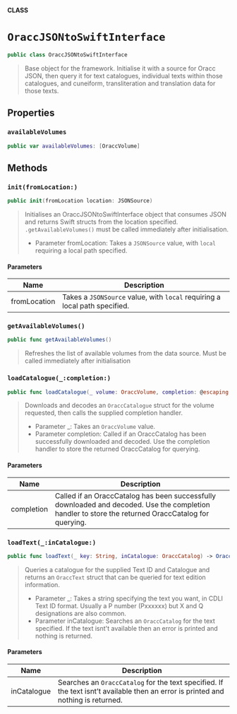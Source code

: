 **CLASS**

# `OraccJSONtoSwiftInterface`

```swift
public class OraccJSONtoSwiftInterface
```

> Base object for the framework. Initialise it with a source for Oracc JSON, then query it for text catalogues, individual texts within those catalogues, and cuneiform, transliteration and translation data for those texts.

## Properties
### `availableVolumes`

```swift
public var availableVolumes: [OraccVolume]
```

## Methods
### `init(fromLocation:)`

```swift
public init(fromLocation location: JSONSource)
```

> Initialises an OraccJSONtoSwiftInterface object that consumes JSON and returns Swift structs from the location specified. `.getAvailableVolumes()` must be called immediately after initialisation.
> - Parameter fromLocation: Takes a `JSONSource` value, with `local` requiring a local path specified.

#### Parameters

| Name | Description |
| ---- | ----------- |
| fromLocation | Takes a `JSONSource` value, with `local` requiring a local path specified. |

### `getAvailableVolumes()`

```swift
public func getAvailableVolumes()
```

> Refreshes the list of available volumes from the data source. Must be called immediately after initialisation

### `loadCatalogue(_:completion:)`

```swift
public func loadCatalogue(_ volume: OraccVolume, completion: @escaping (OraccCatalog) -> Void)
```

> Downloads and decodes an `OraccCatalogue` struct for the volume requested, then calls the supplied completion handler.
>
> - Parameter _: Takes an `OraccVolume` value.
> - Parameter completion: Called if an OraccCatalog has been successfully downloaded and decoded. Use the completion handler to store the returned OraccCatalog for querying.

#### Parameters

| Name | Description |
| ---- | ----------- |
| completion | Called if an OraccCatalog has been successfully downloaded and decoded. Use the completion handler to store the returned OraccCatalog for querying. |

### `loadText(_:inCatalogue:)`

```swift
public func loadText(_ key: String, inCatalogue: OraccCatalog) -> OraccTextEdition?
```

> Queries a catalogue for the supplied Text ID and Catalogue and returns an `OraccText` struct that can be queried for text edition information.
>
> - Parameter _: Takes a string specifying the text you want, in CDLI Text ID format. Usually a P number (Pxxxxxx) but X and Q designations are also common.
> - Parameter inCatalogue: Searches an `OraccCatalog` for the text specified. If the text isnt't available then an error is printed and nothing is returned.

#### Parameters

| Name | Description |
| ---- | ----------- |
| inCatalogue | Searches an `OraccCatalog` for the text specified. If the text isnt’t available then an error is printed and nothing is returned. |